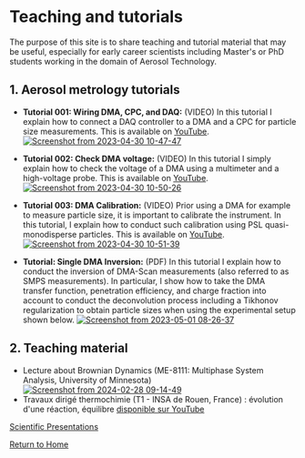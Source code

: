 # Teaching and tutorials
The purpose of this site is to share teaching and tutorial material that may be useful, especially for early career scientists including Master's or PhD students working in the domain of Aerosol Technology.

## 1. Aerosol metrology tutorials
* **Tutorial 001: Wiring DMA, CPC, and DAQ:** (VIDEO) In this tutorial I explain how to connect a DAQ controller to a DMA and a CPC for particle size measurements. This is available on [YouTube](https://youtu.be/jyJy2eUo-DA).
[![Screenshot from 2023-04-30 10-47-47](https://user-images.githubusercontent.com/62391931/235362747-6eca8ed0-b98b-4916-894a-9ffcbba256b9.png)](https://youtu.be/jyJy2eUo-DA)

* **Tutorial 002: Check DMA voltage:** (VIDEO) In this tutorial I simply explain how to check the voltage of a DMA using a multimeter and a high-voltage probe. This is available on [YouTube](https://youtu.be/JjLOWhJdNq0).
[![Screenshot from 2023-04-30 10-50-26](https://user-images.githubusercontent.com/62391931/235362872-e309dcb6-570a-4a59-996d-a0c8f39e4034.png)](https://youtu.be/JjLOWhJdNq0)

* **Tutorial 003: DMA Calibration:** (VIDEO) Prior using a DMA for example to measure particle size, it is important to calibrate the instrument. In this tutorial, I explain how to conduct such calibration using PSL quasi-monodisperse particles. This is available on [YouTube](https://youtu.be/XtmB4CBCa74).
[![Screenshot from 2023-04-30 10-51-39](https://user-images.githubusercontent.com/62391931/235363023-ccbce631-9e33-4b5d-81a7-e01ac286cf13.png)](https://youtu.be/XtmB4CBCa74)

* **Tutorial: Single DMA Inversion:** (PDF) In this tutorial I explain how to conduct the inversion of DMA-Scan measurements (also referred to as SMPS measurements). In particular, I show how to take the DMA transfer function, penetration efficiency, and charge fraction into account to conduct the deconvolution process including a Tikhonov regularization to obtain particle sizes when using the experimental setup shown below.
[![Screenshot from 2023-05-01 08-26-37](https://user-images.githubusercontent.com/62391931/235458097-ecb41cd7-b722-483c-a765-050561b30fd1.png)](https://github.com/Aerosol-Lab/OneDimensional_DMA_inversion/blob/main/Python/Documantation/SOP_Inversion_single_DMA_scan.pdf)

## 2. Teaching material

* Lecture about Brownian Dynamics (ME-8111: Multiphase System Analysis, University of Minnesota)
[![Screenshot from 2024-02-28 09-14-49](https://github.com/josecmoranc/josecmoranc.github.io/assets/62391931/babce11d-c7e7-4748-8923-4949a57242d9)](https://github.com/josecmoranc/josecmoranc.github.io/blob/main/Lectures/2024-02-27%20Brownian%20Dynamics_v01.pdf)
* Travaux dirigé thermochimie (T1 - INSA de Rouen, France) : évolution d'une réaction, équilibre [disponible sur YouTube](https://youtu.be/vHdSyzvC_l4)

[Scientific Presentations](./presentations.html)

[Return to Home](./index.html)
